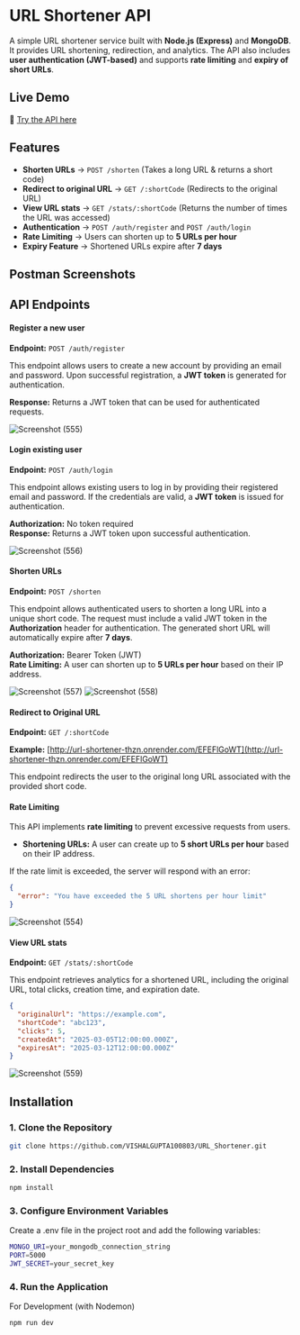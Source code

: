 # URL Shortener API

A simple URL shortener service built with **Node.js (Express)** and **MongoDB**. It provides URL shortening, redirection, and analytics. The API also includes **user authentication (JWT-based)** and supports **rate limiting** and **expiry of short URLs**.

## Live Demo

🔗 [Try the API here](https://url-shortener-thzn.onrender.com)

## Features

- **Shorten URLs** → `POST /shorten` (Takes a long URL & returns a short code)
- **Redirect to original URL** → `GET /:shortCode` (Redirects to the original URL)
- **View URL stats** → `GET /stats/:shortCode` (Returns the number of times the URL was accessed)
- **Authentication** → `POST /auth/register` and `POST /auth/login`
- **Rate Limiting** → Users can shorten up to **5 URLs per hour**
- **Expiry Feature** → Shortened URLs expire after **7 days**


## Postman Screenshots  

## API Endpoints









#### Register a new user  

**Endpoint:** `POST /auth/register`

This endpoint allows users to create a new account by providing an email and password. Upon successful registration, a **JWT token** is generated for authentication.  

**Response:** Returns a JWT token that can be used for authenticated requests.

![Screenshot (555)](https://github.com/user-attachments/assets/d8d101e2-3077-4aa1-97a1-cce48495284f)

#### Login existing user  

**Endpoint:** `POST /auth/login`

This endpoint allows existing users to log in by providing their registered email and password. If the credentials are valid, a **JWT token** is issued for authentication.  

**Authorization:** No token required  
**Response:** Returns a JWT token upon successful authentication. 

![Screenshot (556)](https://github.com/user-attachments/assets/27218aa8-d890-441b-9085-87cd7ccf4188)

#### Shorten URLs  

**Endpoint:** `POST /shorten`

This endpoint allows authenticated users to shorten a long URL into a unique short code. The request must include a valid JWT token in the **Authorization** header for authentication. The generated short URL will automatically expire after **7 days**.  

**Authorization:** Bearer Token (JWT)  
**Rate Limiting:** A user can shorten up to **5 URLs per hour** based on their IP address.

![Screenshot (557)](https://github.com/user-attachments/assets/c9f5f538-fec3-484b-803f-b7e80f280b70) ![Screenshot (558)](https://github.com/user-attachments/assets/dc05315a-b6b2-4352-b693-02d912fb37e3)

#### Redirect to Original URL  

**Endpoint:** `GET /:shortCode`  

**Example:** [http://url-shortener-thzn.onrender.com/EFEFlGoWT](http://url-shortener-thzn.onrender.com/EFEFlGoWT)  

This endpoint redirects the user to the original long URL associated with the provided short code. 

#### Rate Limiting

This API implements **rate limiting** to prevent excessive requests from users.  

- **Shortening URLs:** A user can create up to **5 short URLs per hour** based on their IP address.  

If the rate limit is exceeded, the server will respond with an error:  
```json
{
  "error": "You have exceeded the 5 URL shortens per hour limit"
}
```

![Screenshot (554)](https://github.com/user-attachments/assets/38336317-617d-4c22-a3d4-8b711c3fa350)

#### View URL stats  

**Endpoint:** `GET /stats/:shortCode`

This endpoint retrieves analytics for a shortened URL, including the original URL, total clicks, creation time, and expiration date.

```json
{
  "originalUrl": "https://example.com",
  "shortCode": "abc123",
  "clicks": 5,
  "createdAt": "2025-03-05T12:00:00.000Z",
  "expiresAt": "2025-03-12T12:00:00.000Z"
}

```

![Screenshot (559)](https://github.com/user-attachments/assets/31ec2ae6-27c2-405e-9fb0-91f3f16704de)



## Installation  

### 1. Clone the Repository  
```sh
git clone https://github.com/VISHALGUPTA100803/URL_Shortener.git
```
### 2. Install Dependencies
```sh
npm install
```
### 3. Configure Environment Variables
Create a .env file in the project root and add the following variables:
```sh
MONGO_URI=your_mongodb_connection_string
PORT=5000
JWT_SECRET=your_secret_key
```
### 4. Run the Application
For Development (with Nodemon)
```sh
npm run dev
```




